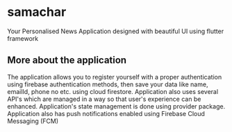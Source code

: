 # samachar

Your Personalised News Application designed with beautiful UI using flutter framework

## More about the application

The application allows you to register yourself with a proper authentication using firebase authentication methods, then save your data like name, emailId, phone no etc. using cloud firestore. Application also uses several API's which are managed in a way so that user's experience can be enhanced. Application's state management is done using provider package. Application also has push notifications enabled using Firebase Cloud Messaging (FCM) 
